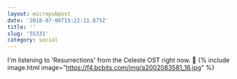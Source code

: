 ```yaml
---
layout: micropubpost
date: '2018-07-06T15:22:11.875Z'
title: ''
slug: '55331'
category: social
---
```

I&#39;m listening to &#39;Resurrections&#39; from the Celeste OST right now. 🎵
{% include image.html image="https://f4.bcbits.com/img/a2002083581_16.jpg" %}
